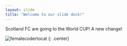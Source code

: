 ```yaml
---
layout: slide
title: "Welcome to our slide deck!"
---
```


Scotland FC are going to the World CUP! A new change! 

![femalecodertocat](https://octodex.github.com/images/femalecodertocat.png)
{: .center}
